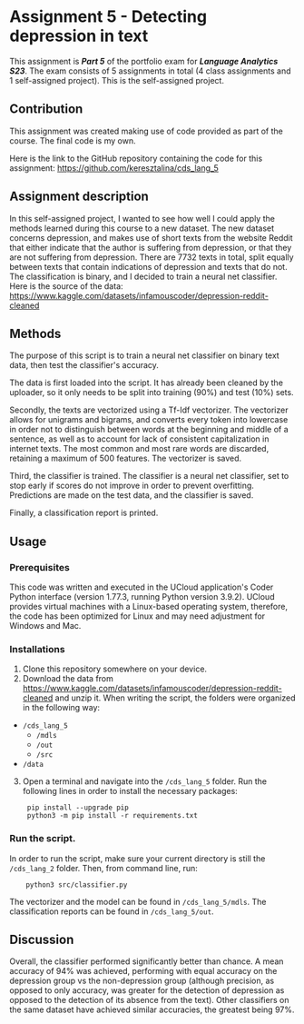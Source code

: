# Assignment 5 - Detecting depression in text
This assignment is ***Part 5*** of the portfolio exam for ***Language Analytics S23***. The exam consists of 5 assignments in total (4 class assignments and 1 self-assigned project). This is the self-assigned project.

## Contribution
This assignment was created making use of code provided as part of the course. The final code is my own. 

Here is the link to the GitHub repository containing the code for this assignment: https://github.com/keresztalina/cds_lang_5

## Assignment description
In this self-assigned project, I wanted to see how well I could apply the methods learned during this course to a new dataset. The new dataset concerns depression, and makes use of short texts from the website Reddit that either indicate that the author is suffering from depression, or that they are not suffering from depression. There are 7732 texts in total, split equally between texts that contain indications of depression and texts that do not. The classification is binary, and I decided to train a neural net classifier. Here is the source of the data: https://www.kaggle.com/datasets/infamouscoder/depression-reddit-cleaned

## Methods
The purpose of this script is to train a neural net classifier on binary text data, then test the classifier's accuracy. 

The data is first loaded into the script. It has already been cleaned by the uploader, so it only needs to be split into training (90%) and test (10%) sets. 

Secondly, the texts are vectorized using a Tf-Idf vectorizer. The vectorizer allows for unigrams and bigrams, and converts every token into lowercase in order not to distinguish between words at the beginning and middle of a sentence, as well as to account for lack of consistent capitalization in internet texts. The most common and most rare words are discarded, retaining a maximum of 500 features. The vectorizer is saved.

Third, the classifier is trained. The classifier is a neural net classifier, set to stop early if scores do not improve in order to prevent overfitting. Predictions are made on the test data, and the classifier is saved.

Finally, a classification report is printed.

## Usage
### Prerequisites
This code was written and executed in the UCloud application's Coder Python interface (version 1.77.3, running Python version 3.9.2). UCloud provides virtual machines with a Linux-based operating system, therefore, the code has been optimized for Linux and may need adjustment for Windows and Mac.

### Installations
1. Clone this repository somewhere on your device. 
2. Download the data from https://www.kaggle.com/datasets/infamouscoder/depression-reddit-cleaned and unzip it. When writing the script, the folders were organized in the following way:

- ```/cds_lang_5```
    - ```/mdls```
    - ```/out```
    - ```/src```
- ```/data```

3. Open a terminal and navigate into the ```/cds_lang_5``` folder. Run the following lines in order to install the necessary packages:
        
        pip install --upgrade pip
        python3 -m pip install -r requirements.txt

### Run the script.
In order to run the script, make sure your current directory is still the ```/cds_lang_2``` folder. Then, from command line, run:

        python3 src/classifier.py
        
The vectorizer and the model can be found in  ```/cds_lang_5/mdls```. The classification reports can be found in ```/cds_lang_5/out```.

## Discussion
Overall, the classifier performed significantly better than chance. A mean accuracy of 94% was achieved, performing with equal accuracy on the depression group vs the non-depression group (although precision, as opposed to only accuracy, was greater for the detection of depression as opposed to the detection of its absence from the text). Other classifiers on the same dataset have achieved similar accuracies, the greatest being 97%.










